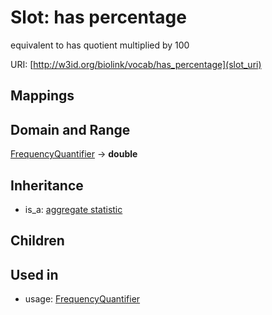 # Slot: has percentage


equivalent to has quotient multiplied by 100

URI: [http://w3id.org/biolink/vocab/has_percentage](slot_uri)
## Mappings

## Domain and Range

[FrequencyQuantifier](FrequencyQuantifier.md) -> **double**
## Inheritance

 *  is_a: [aggregate statistic](aggregate_statistic.md)
## Children

## Used in

 *  usage: [FrequencyQuantifier](FrequencyQuantifier.md)

